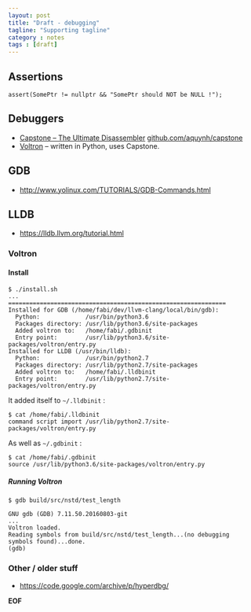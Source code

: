 ```yaml
---
layout: post
title: "Draft - debugging"
tagline: "Supporting tagline"
category : notes
tags : [draft]
---
```



## Assertions

    assert(SomePtr != nullptr && "SomePtr should NOT be NULL !");

## Debuggers

* [Capstone – The Ultimate Disassembler](http://www.capstone-engine.org/) [github.com/aquynh/capstone](https://github.com/aquynh/capstone)
* [Voltron](https://github.com/snare/voltron) – written in Python, uses Capstone.

## GDB

* <http://www.yolinux.com/TUTORIALS/GDB-Commands.html>

## LLDB

* <https://lldb.llvm.org/tutorial.html>

### Voltron

#### Install

    $ ./install.sh
    ...
    ==============================================================
    Installed for GDB (/home/fabi/dev/llvm-clang/local/bin/gdb):
      Python:             /usr/bin/python3.6
      Packages directory: /usr/lib/python3.6/site-packages
      Added voltron to:   /home/fabi/.gdbinit
      Entry point:        /usr/lib/python3.6/site-packages/voltron/entry.py
    Installed for LLDB (/usr/bin/lldb):
      Python:             /usr/bin/python2.7
      Packages directory: /usr/lib/python2.7/site-packages
      Added voltron to:   /home/fabi/.lldbinit
      Entry point:        /usr/lib/python2.7/site-packages/voltron/entry.py

It added itself to `~/.lldbinit` :

    $ cat /home/fabi/.lldbinit
    command script import /usr/lib/python2.7/site-packages/voltron/entry.py

As well as `~/.gdbinit` :

    $ cat /home/fabi/.gdbinit
    source /usr/lib/python3.6/site-packages/voltron/entry.py

##### Running Voltron

    $ gdb build/src/nstd/test_length

    GNU gdb (GDB) 7.11.50.20160803-git
    ...
    Voltron loaded.
    Reading symbols from build/src/nstd/test_length...(no debugging symbols found)...done.
    (gdb)

### Other / older stuff

* <https://code.google.com/archive/p/hyperdbg/>

__EOF__
